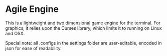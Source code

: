 # Agile Engine

This is a lightweight and two dimensional game engine for the terminal.
For graphics, it relies upon the Curses library, which limits it to running on Linux and OSX.

Special note: all .configs in the settings folder are user-editable, encoded in json for ease of readability.